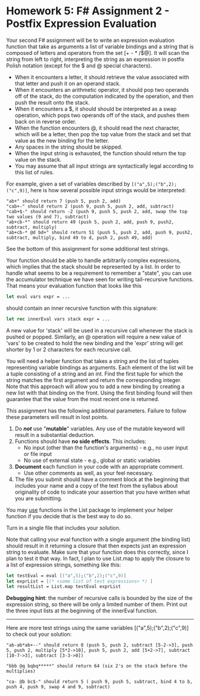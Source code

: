 # Homework 5: F# Assignment 2 - Postfix Expression Evaluation

Your second F# assignment will be to write an expression evaluation function that take as arguments a list of variable bindings and a string that is composed of letters and operators from the set [+ - * /$@].  It will scan the string from left to right, interpreting the string as an expression in postfix Polish notation (except for the $ and @ special characters).

- When it encounters a letter, it should retrieve the value associated with that letter and push it on an operand stack.
- When it encounters an arithmetic operator, it should pop two operands off of the stack, do the computation indicated by the operation, and then push the result onto the stack.
- When it encounters a $, it should should be interpreted as a swap operation, which pops two operands off of the stack, and pushes them back on in reverse order.
- When the function encounters @, it should read the next character, which will be a letter,  then pop the top value from the stack and set that value as the new binding for the letter.
- Any spaces in the string should be skipped.
- When the input string is exhausted, the function should return the top value on the stack.
- You may assume that all input strings are syntactically legal according to this list of rules.

For example, given a set of variables described by `[("a",5);("b",2);("c",9)]`, here is how several possible input strings would be interpreted:

    "ab+" should return 7 (push 5, push 2, add)
    "cab+-" should return 2 (push 9, push 5, push 2, add, subtract)
    "cab+$-" should return -2 (push 9, push 5, push 2, add, swap the top two values (9 and 7), subtract)
    "ab+cb-*" should return 49 (push 5, push 2, add, push 9, push2, subtract, multiply)
    "ab+cb-* @d bd+" should return 51 (push 5, push 2, add, push 9, push2, subtract, multiply, bind 49 to d, push 2, push 49, add)

See the bottom of this assignment for some additional test strings.

Your function should be able to handle arbitrarily complex expressions, which implies that the stack should be represented by a list.  In order to handle what seems to be a requirement to remember a "state", you can use the accumulator technique we have seen for writing tail-recursive functions.  That means your evaluation function that looks like this

```fs
let eval vars expr = ...
```

should contain an inner recursive function with this signature:

```fs
let rec innerEval vars stack expr = ...
```

A new value for 'stack' will be used in a recursive call whenever the stack is pushed or popped.  Similarly, an @ operation will require a new value of 'vars' to be created to hold the new binding and the 'expr' string will get shorter by 1 or 2 characters for each recursive call.

You will need a helper function that takes a string and the list of tuples representing variable bindings as arguments. Each element of the list will be a tuple consisting of a string and an int. Find the first tuple for which the string matches the first argument and return the corresponding integer.  Note that this approach will allow you to add a new binding by creating a new list with that binding on the front.  Using the first binding found will then guarantee that the value from the most recent one is returned.

This assignment has the following additional parameters. Failure to follow these parameters will result in lost points.

1. Do _**not**_ use "**mutable**" variables. Any use of the mutable keyword will result in a substantial deduction.
2. Functions should have **no side effects**. This includes:
    - No input (other than the function's arguments) - e.g., no user input or file input
    - No use of external state - e.g., global or static variables
3. **Document** each function in  your code with an appropriate comment.
    - Use other comments as well, as your feel necessary.
4. The file you submit should have a comment block at the beginning that includes your name and a copy of the text from the syllabus about originality of code to indicate your assertion that you have written what you are submitting.

You may <u>use</u> functions in the List package to implement your helper function if you decide that is the best way to do so.

Turn in a single file that includes your solution.

Note that calling your eval function with a single argument (the binding list) should result in it returning a closure that then expects just an expression string to evaluate.  Make sure that your function does this correctly, since I plan to test it that way.  In fact, I plan to use List.map to apply the closure to a list of expression strings, something like this:

```fs
let testEval = eval [("a",5);("b",2);("c",9)]
let exprList = [(* <some list of test expressions> *) ]
let resultList = List.map testEval exprList
```

**Debugging hint**: the number of recursive calls is bounded by the size of the expression string, so there will  be only a limited number of them.  Print out the three input lists at the beginning of the innerEval function.

---

Here are more test strings using the same variables [("a",5);("b",2);("c",9)] to check out your solution:

    "ab-ab*ab+--" should return 0 (push 5, push 2, subtract [5-2->3], push 5, push 2, multiply [5*2->10], push 5, push 2, add [5+2->7], subtract [10-7->3], subtract [3-3->0])

    "bbb @q bqbq*****" should return 64 (six 2's on the stack before the multiplies)

    "ca- @b bc$-" should return 5 ( push 9, push 5, subtract, bind 4 to b, push 4, push 9, swap 4 and 9, subtract)

